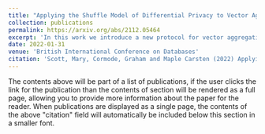 ```yaml
---
title: "Applying the Shuffle Model of Differential Privacy to Vector Aggregation"
collection: publications
permalink: https://arxiv.org/abs/2112.05464
excerpt: 'In this work we introduce a new protocol for vector aggregation in the context of the Shuffle Model, a recent model within Differential Privacy.'
date: 2022-01-31
venue: 'British International Conference on Databases'
citation: 'Scott, Mary, Cormode, Graham and Maple Carsten (2022) Applying the Shuffle Model of Differential Privacy to Vector Aggregation. In: BICOD21: British International Conference on Databases, London, UK, 28 Mar 2022. Published in: CEUR Workshop Proceedings pp. 1-10. ISSN 1613-0073.'
---
```


The contents above will be part of a list of publications, if the user clicks the link for the publication than the contents of section will be rendered as a full page, allowing you to provide more information about the paper for the reader. When publications are displayed as a single page, the contents of the above "citation" field will automatically be included below this section in a smaller font.
